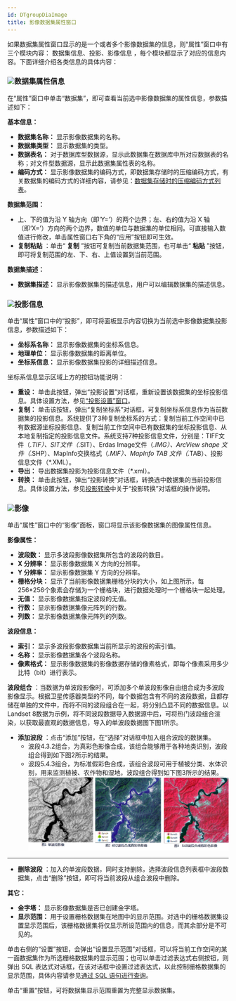 ```yaml
---
id: DTgroupDiaImage
title: 影像数据集属性窗口  
---  
```

如果数据集属性窗口显示的是一个或者多个影像数据集的信息，则“属性”窗口中有三个模块内容： 数据集信息、投影、影像信息
，每个模块都显示了对应的信息内容。下面详细介绍各类信息的具体内容：

### ![](../../img/read.gif)数据集属性信息

在“属性”窗口中单击“数据集”，即可查看当前选中影像数据集的属性信息，参数描述如下：

**基本信息：**

  * **数据集名称：** 显示影像数据集的名称。
  * **数据集类型：** 显示数据集的类型。
  * **数据表名：** 对于数据库型数据源，显示此数据集在数据库中所对应数据表的名称；对文件型数据源，显示此数据集属性表的名称。
  * **编码方式：** 显示影像数据集的编码方式，即数据集存储时的压缩编码方式，有关数据集的编码方式的详细内容，请参见：[数据集存储时的压缩编码方式列表](EncodeType)。

**数据集范围：**

  * 上、下的值为沿 Y 轴方向（即‘Y=’）的两个边界；左、右的值为沿 X 轴（即‘X=’）方向的两个边界，数值的单位与数据集的单位相同。可直接输入数值进行修改，单击属性窗口右下角的“应用”按钮即可生效。
  * **复制粘贴** ：单击“ **复制** ”按钮可复制当前数据集范围，也可单击“ **粘贴** ”按钮，即可将复制范围的左、下、右、上值设置到当前范围。

**数据集描述：**

  * **数据集描述：** 显示影像数据集的描述信息，用户可以编辑数据集的描述信息。

### ![](../../img/read.gif)投影信息

单击“属性”窗口中的“投影”，即可将面板显示内容切换为当前选中影像数据集投影信息，参数描述如下：

  * **坐标系名称：** 显示影像数据集的坐标系信息。
  * **地理单位：** 显示影像数据集的距离单位。
  * **坐标系信息：** 显示影像数据集投影的详细描述信息。

坐标系信息显示区域上方的按钮功能说明：

  * **重设：** 单击此按钮，弹出“投影设置”对话框，重新设置该数据集的坐标投影信息。具体设置方法，参见[“投影设置”窗口](../Projection/PrjCoordSysSettingWin)。 
  * **复制：** 单击该按钮，弹出“复制坐标系”对话框，可复制坐标系信息作为当前数据集的投影信息。系统提供了3种复制坐标系的方式：复制当前工作空间中已有数据源坐标投影信息、复制当前工作空间中已有数据集的坐标投影信息、从本地复制指定的投影信息文件。系统支持7种投影信息文件，分别是：TIFF文件（*.TIF）、SIT文件（*.SIT）、Erdas Image文件（*.IMG）、ArcView shape 文件（*.SHP）、MapInfo交换格式（*.MIF）、MapInfo TAB 文件（*.TAB）、投影信息文件（*.XML）。 
  * **导出：** 导出数据集投影为投影信息文件（*.xml）。
  * **转换：** 单击此按钮，弹出“投影转换”对话框，转换选中数据集的当前投影信息。具体设置方法，参见[投影转换](../projection/ConvertPrjCoordSys)中关于“投影转换”对话框的操作说明。

### ![](../../img/read.gif)影像

单击“属性”窗口中的“影像”面板，窗口将显示该影像数据集的图像属性信息。

**影像属性：**

  * **波段数：** 显示多波段影像数据集所包含的波段的数目。
  * **X 分辨率：** 显示影像数据集 X 方向的分辨率。
  * **Y 分辨率：** 显示影像数据集 Y 方向的分辨率。
  * **栅格分块：** 显示了当前影像数据集栅格分块的大小，如上图所示，每256*256个象素会存储为一个栅格块，进行数据处理时一个栅格块一起处理。
  * **无值：** 显示影像数据集指定波段的无值。
  * **行数：** 显示影像数据集像元阵列的行数。
  * **列数：** 显示影像数据集像元阵列的列数。

**波段信息：**

  * **索引：** 显示多波段影像数据集当前所显示的波段的索引值。
  * **名称：** 显示影像数据集各个波段名称。
  * **像素格式：** 显示影像数据集的影像数据存储的像素格式，即每个像素采用多少比特（bit）进行表示。

**波段组合**
：当数据为单波段影像时，可添加多个单波段影像自由组合成为多波段影像显示。根据卫星传感器类型的不同，每个数据包含有不同的波段数据，且都存储在单独的文件中，而将不同的波段组合在一起，将分别凸显不同的数据信息。以
Landset 8数据为示例，将不同波段数据导入数据源中后，可将热门波段组合渲染，以获取最直观的数据信息，导入的单波段数据图下图1所示。

  * **添加波段** ：点击“添加”按钮，在“选择”对话框中加入组合波段的数据集。
    * 波段4.3.2组合，为真彩色影像合成，该组合能够用于各种地类识别，波段组合得到如下图2所示的结果。
    * 波段5.4.3组合，为标准假彩色合成，该组合波段可用于植被分类、水体识别，用来监测植被、农作物和湿地，波段组合得到如下图3所示的结果。
![](img/CompositeBands.png)  
---  
  * **删除波段** ：加入的单波段数据，同时支持删除，选择波段信息列表框中波段数据集，点击“删除”按钮，即可将当前波段从组合波段中删除。

**其它：**

  * **金字塔：** 显示影像数据集是否已创建金字塔。
  * **显示范围：** 用于设置栅格数据集在地图中的显示范围。对选中的栅格数据集设置显示范围后，该栅格数据集将仅显示所设范围内的信息，而其余部分是不可见的。 

单击右侧的“设置”按钮，会弹出“设置显示范围”对话框，可以将当前工作空间的某一面数据集作为所选栅格数据集的显示范围；也可以单击过滤表达式右侧按钮，则弹出
SQL 表达式对话框，在该对话框中设置过滤表达式，以此控制栅格数据集的显示范围，具体内容请参见[通过 SQL
语句进行查询](../../Query/SQLQueryDia)。

单击“重置”按钮，可将数据集显示范围重置为完整显示数据集。
